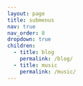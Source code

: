 ```yaml
---
layout: page
title: submenus
nav: true
nav_order: 8
dropdown: true
children:
  - title: blog
    permalink: /blog/
  - title: music
    permalink: /music/
---
```

